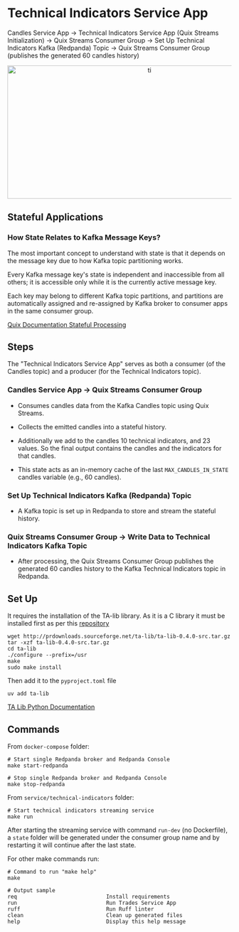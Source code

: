 # Technical Indicators Service App

Candles Service App → Technical Indicators Service App (Quix Streams Initialization) → Quix Streams Consumer Group → Set Up Technical Indicators Kafka (Redpanda) Topic →  Quix Streams Consumer Group (publishes the generated 60 candles history)

<p align="center">
<img width="623" height="300" alt="ti" src="https://github.com/user-attachments/assets/2628638e-a507-4458-8cdf-ba19cd6d2ac5">
</p>

## Stateful Applications

### How State Relates to Kafka Message Keys?

The most important concept to understand with state is that it depends on the message key due to how Kafka topic partitioning works.

Every Kafka message key's state is independent and inaccessible from all others; it is accessible only while it is the currently active message key.

Each key may belong to different Kafka topic partitions, and partitions are automatically assigned and re-assigned by Kafka broker to consumer apps in the same consumer group.

[Quix Documentation Stateful Processing](https://quix.io/docs/quix-streams/advanced/stateful-processing.html#state-guarantees)

## Steps

The "Technical Indicators Service App" serves as both a consumer (of the Candles topic) and a producer (for the Technical Indicators topic).

### Candles Service App → Quix Streams Consumer Group

- Consumes candles data from the Kafka Candles topic using Quix Streams.

- Collects the emitted candles into a stateful history.

- Additionally we add to the candles 10 technical indicators, and 23 values. So the final output contains the candles and the indicators for that candles.

- This state acts as an in-memory cache of the last `MAX_CANDLES_IN_STATE` candles variable (e.g., 60 candles).

### Set Up Technical Indicators  Kafka (Redpanda) Topic

- A Kafka topic is set up in Redpanda to store and stream the stateful history.

### Quix Streams Consumer Group → Write Data to Technical Indicators Kafka Topic

- After processing, the Quix Streams Consumer Group publishes the generated 60 candles history to the Kafka Technical Indicators topic in Redpanda.

## Set Up

It requires the installation of the TA-lib library. As it is a C library it must be installed first as per this [repository](https://github.com/TA-Lib/ta-lib-python)

    wget http://prdownloads.sourceforge.net/ta-lib/ta-lib-0.4.0-src.tar.gz
    tar -xzf ta-lib-0.4.0-src.tar.gz
    cd ta-lib
    ./configure --prefix=/usr
    make
    sudo make install

Then add it to the `pyproject.toml` file

    uv add ta-lib

[TA Lib Python Documentation](https://ta-lib.github.io/ta-lib-python/)

## Commands

From `docker-compose` folder:

    # Start single Redpanda broker and Redpanda Console
    make start-redpanda

    # Stop single Redpanda broker and Redpanda Console
    make stop-redpanda

From `service/technical-indicators` folder:

    # Start technical indicators streaming service
    make run

After starting the streaming service with command `run-dev` (no Dockerfile), a `state` folder will be generated under the consumer group name and by restarting it will continue after the last state.

For other make commands run:

    # Command to run "make help"
    make

    # Output sample
    req                            Install requirements
    run                            Run Trades Service App
    ruff                           Run Ruff linter
    clean                          Clean up generated files
    help                           Display this help message
